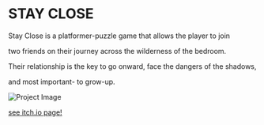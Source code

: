 # STAY CLOSE

Stay Close is a platformer-puzzle game that allows the player to join

two friends on their journey across the wilderness of the bedroom.

Their relationship is the key to go onward, face the dangers of the shadows,

and most important- to grow-up.

![Project Image](https://img.itch.zone/aW1nLzkyMzkxMTQucG5n/315x250%23c/f9LuTN.png)





[see itch.io page!](https://mika-holtzman.itch.io/stay-close)
